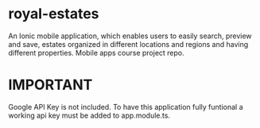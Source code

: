 # royal-estates
An Ionic mobile application, which enables users to easily search, preview and save, estates organized in different locations and regions and having different properties.
Mobile apps course project repo.

# IMPORTANT
Google API Key is not included. To have this application fully funtional a working api key must be added to app.module.ts.